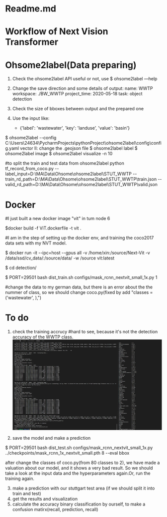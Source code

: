 
# Readme.md
# Workflow of Next Vision Transformer

# Ohsome2label(Data preparing)

1. Check the ohsome2label API useful or not, use $ ohsome2label —help

2. Change the save direction and some details of output:
  name: WWTP
  workspace: ./BW_WWTP
  project_time: 2020-05-18
  task: object detection

3. Check the size of bboxes between output and the prepared one

4. Use the input like:
    - {'label': 'wastewater', 'key': 'landuse', 'value': 'basin'}


$ ohsome2label --config  C:\Users\24634\PycharmProjects\pythonProject\ohsome2label\config\config.yaml vector
II: change the .geojson file
$ ohsome2label label
$ ohsome2label image
$ ohsome2label visualize -n 10

#to split the train and test data from ohsome2label
python tf_record_from_coco.py --label_input=D:\MA\Data\Ohsome\ohsome2label\STUT_WWTP --train_rd_path=D:\MA\Data\Ohsome\ohsome2label\STUT_WWTP\train.json --valid_rd_path=D:\MA\Data\Ohsome\ohsome2label\STUT_WWTP\valid.json



# Docker
#I just built a new docker image "vit" in tum node 6

$docker build -f ViT.dockerfile -t vit .

#I am in the step of setting up the docker env, and training the coco2017 data sets with my NVT model.

$ docker run -it --ipc=host --gpus all -v /home/xin:/source/Next-Vit -v /data/ssd/cv_data/:/source/data/ -w /source vit:latest

$ cd detection/

$ PORT=29501 bash dist_train.sh configs/mask_rcnn_nextvit_small_1x.py 1


#change the data to my german data, but there is an error about the the nummer of class, so we should change coco.py(fixed by add "classes = ('wastewater', ),")


# To do

1. check the training accrucy
#hard to see, because it's not the detection accuracy of the WWTP class.
![result chat](https://github.com/XinWang1128/Next_Vision_Transformer/blob/master/98d7b963-95c3-471b-be51-7d886cbcae4d.png)

2. save the model and make a prediction

$ PORT=29501 bash dist_test.sh configs/mask_rcnn_nextvit_small_1x.py ../checkpoints/mask_rcnn_1x_nextvit_small.pth 8 --eval bbox

after change the classes of coco.py(from 80 classes to 2), we have made a valuation about our model, and it shows a very bad result. So we should take a look at the input data and the hyperparameters again.Or, run the training again. 


3. make a prediction with our stuttgart test area (if we should split it into train and test)
4. get the results and visualization
5. calculate the accuracy binary classification by ourself, to make a confusion matirx(recall, prediction, recall)







